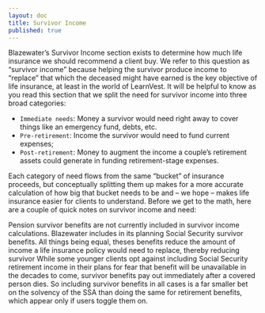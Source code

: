 ```yaml
---
layout: doc
title: Survivor Income
published: true
---
```


Blazewater’s Survivor Income section exists to determine how much life insurance we should recommend a client buy. We refer to this question as “survivor income” because helping the survivor produce income to “replace” that which the deceased might have earned is the key objective of life insurance, at least in the world of LearnVest. It will be helpful to know as you read this section that we split the need for survivor income into three broad categories:
* `Immediate needs`: Money a survivor would need right away to cover things like an emergency fund, debts, etc.
* `Pre-retirement`: Income the survivor would need to fund current expenses;
* `Post-retirement`: Money to augment the income a couple’s retirement assets could generate in funding retirement-stage expenses.
 
Each category of need flows from the same “bucket” of insurance proceeds, but conceptually splitting them up makes for a more accurate calculation of how big that bucket needs to be and – we hope – makes life insurance easier for clients to understand.
Before we get to the math, here are a couple of quick notes on survivor income and need:
 
Pension survivor benefits are not currently included in survivor income calculations.
Blazewater includes in its planning Social Security survivor benefits. All things being equal, theses benefits reduce the amount of income a life insurance policy would need to replace, thereby reducing survivor 
While some younger clients opt against including Social Security retirement income in their plans for fear that benefit will be unavailable in the decades to come, survivor benefits pay out immediately after a covered person dies. So including survivor benefits in all cases is a far smaller bet on the solvency of the SSA than doing the same for retirement benefits, which appear only if users toggle them on.
